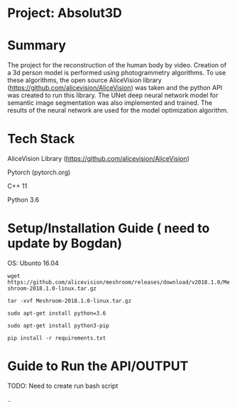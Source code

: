 # Project: Absolut3D

# Summary
  The project for the reconstruction of the human body by video. Creation of a 3d person model is performed using photogrammetry 
algorithms. To use these algorithms, the open source AliceVision library (https://github.com/alicevision/AliceVision) was taken and 
the python API was created to run this library. The UNet deep neural network model for semantic image segmentation was also 
implemented and trained. The results of the neural network are used for the model optimization algorithm.

# Tech Stack

AliceVision Library (https://github.com/alicevision/AliceVision)

Pytorch (pytorch.org)

C++ 11

Python 3.6

# Setup/Installation Guide ( need to update by Bogdan)
OS: Ubunto 16.04 

`wget https://github.com/alicevision/meshroom/releases/download/v2018.1.0/Meshroom-2018.1.0-linux.tar.gz`

`tar -xvf Meshroom-2018.1.0-linux.tar.gz`

`sudo apt-get install python=3.6`

`sudo apt-get install python3-pip`

`pip install -r requirements.txt`


# Guide to Run the API/OUTPUT
 TODO: Need to create run bash script 

..
